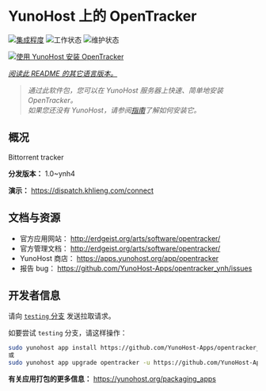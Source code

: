 <!--
注意：此 README 由 <https://github.com/YunoHost/apps/tree/master/tools/readme_generator> 自动生成
请勿手动编辑。
-->

# YunoHost 上的 OpenTracker

[![集成程度](https://apps.yunohost.org/badge/integration/opentracker)](https://ci-apps.yunohost.org/ci/apps/opentracker/)
![工作状态](https://apps.yunohost.org/badge/state/opentracker)
![维护状态](https://apps.yunohost.org/badge/maintained/opentracker)

[![使用 YunoHost 安装 OpenTracker](https://install-app.yunohost.org/install-with-yunohost.svg)](https://install-app.yunohost.org/?app=opentracker)

*[阅读此 README 的其它语言版本。](./ALL_README.md)*

> *通过此软件包，您可以在 YunoHost 服务器上快速、简单地安装 OpenTracker。*  
> *如果您还没有 YunoHost，请参阅[指南](https://yunohost.org/install)了解如何安装它。*

## 概况

Bittorrent tracker

**分发版本：** 1.0~ynh4

**演示：** <https://dispatch.khlieng.com/connect>
## 文档与资源

- 官方应用网站： <http://erdgeist.org/arts/software/opentracker/>
- 官方管理文档： <http://erdgeist.org/arts/software/opentracker/>
- YunoHost 商店： <https://apps.yunohost.org/app/opentracker>
- 报告 bug： <https://github.com/YunoHost-Apps/opentracker_ynh/issues>

## 开发者信息

请向 [`testing` 分支](https://github.com/YunoHost-Apps/opentracker_ynh/tree/testing) 发送拉取请求。

如要尝试 `testing` 分支，请这样操作：

```bash
sudo yunohost app install https://github.com/YunoHost-Apps/opentracker_ynh/tree/testing --debug
或
sudo yunohost app upgrade opentracker -u https://github.com/YunoHost-Apps/opentracker_ynh/tree/testing --debug
```

**有关应用打包的更多信息：** <https://yunohost.org/packaging_apps>
